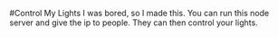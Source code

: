 #Control My Lights
I was bored, so I made this. You can run this node server and give the ip to people. They can then control your lights.

